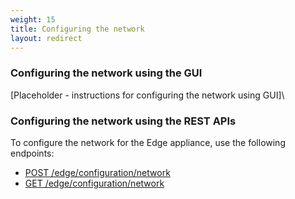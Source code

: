 ```yaml
---
weight: 15
title: Configuring the network
layout: redirect
---
```




### Configuring the network using the GUI

[Placeholder - instructions for configuring the network using GUI]\

### Configuring the network using the REST APIs

To configure the network for the Edge appliance, use the following endpoints:

- [POST /edge/configuration/network](/edge/configuration/#post-edgeconfigurationnetwork)
- [GET /edge/configuration/network](/edge/configuration/#get-edgeconfigurationnetwork)